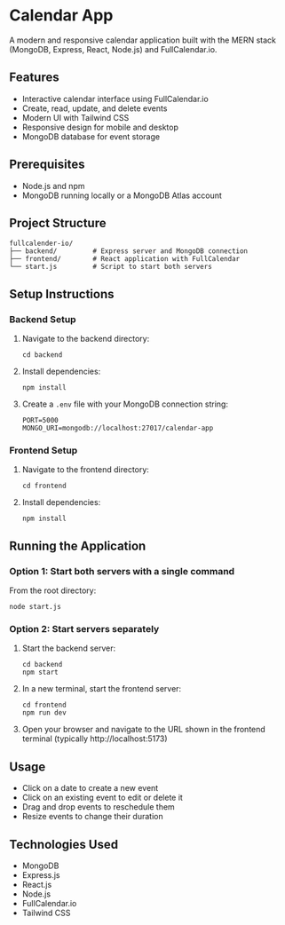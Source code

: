 # Calendar App

A modern and responsive calendar application built with the MERN stack (MongoDB, Express, React, Node.js) and FullCalendar.io.

## Features

- Interactive calendar interface using FullCalendar.io
- Create, read, update, and delete events
- Modern UI with Tailwind CSS
- Responsive design for mobile and desktop
- MongoDB database for event storage

## Prerequisites

- Node.js and npm
- MongoDB running locally or a MongoDB Atlas account

## Project Structure

```
fullcalender-io/
├── backend/         # Express server and MongoDB connection
├── frontend/        # React application with FullCalendar
└── start.js         # Script to start both servers
```

## Setup Instructions

### Backend Setup

1. Navigate to the backend directory:
   ```
   cd backend
   ```

2. Install dependencies:
   ```
   npm install
   ```

3. Create a `.env` file with your MongoDB connection string:
   ```
   PORT=5000
   MONGO_URI=mongodb://localhost:27017/calendar-app
   ```

### Frontend Setup

1. Navigate to the frontend directory:
   ```
   cd frontend
   ```

2. Install dependencies:
   ```
   npm install
   ```

## Running the Application

### Option 1: Start both servers with a single command

From the root directory:
```
node start.js
```

### Option 2: Start servers separately

1. Start the backend server:
   ```
   cd backend
   npm start
   ```

2. In a new terminal, start the frontend server:
   ```
   cd frontend
   npm run dev
   ```

3. Open your browser and navigate to the URL shown in the frontend terminal (typically http://localhost:5173)

## Usage

- Click on a date to create a new event
- Click on an existing event to edit or delete it
- Drag and drop events to reschedule them
- Resize events to change their duration

## Technologies Used

- MongoDB
- Express.js
- React.js
- Node.js
- FullCalendar.io
- Tailwind CSS
